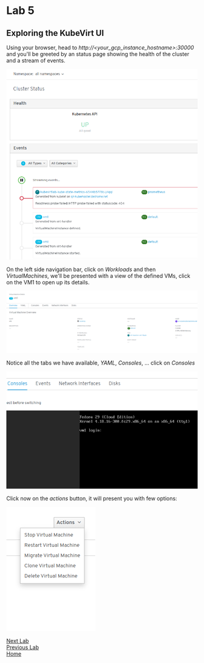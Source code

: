 # Lab 5

## Exploring the KubeVirt UI

Using your browser, head to *http://<your_gcp_instance_hostname>:30000* and you'll be greeted by an status page showing the health of the cluster and a stream of events.

![Cluster status page](images/kwebui-01.png)

On the left side navigation bar, click on *Workloads* and then *VirtualMachines*, we'll be presented with a view of the defined VMs, click on the VM1 to open up its details.

![VM1 details](images/kwebui-02.png)

Notice all the tabs we have available, *YAML*, *Consoles*, ... click on *Consoles*

![VM1 VNC Console](images/kwebui-03.png)

Click now on the *actions* button, it will present you with few options:

![VM actions](images/kwebui-04.png)


[Next Lab](../lab4/lab6.md)\
[Previous Lab](../lab2/lab4.md)\
[Home](../../README.md)
